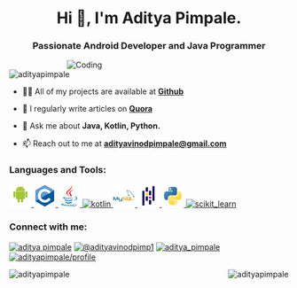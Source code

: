 <h1 align="center">Hi 👋, I'm Aditya Pimpale.</h1>
<h3 align="center">Passionate Android Developer and Java Programmer</h3>
<img align="right" alt="Coding" width="400" src="https://user-images.githubusercontent.com/69011963/137184767-79a13ec7-1bb3-4341-a6da-3a149c9c159a.gif">

<p align="left"> <img src="https://komarev.com/ghpvc/?username=adityapimpale&label=Profile%20views&color=0e75b6&style=flat" alt="adityapimpale" /> </p>

- 👨‍💻 All of my projects are available at <a href="https://github.com/AdityaPimpale">**Github**</a>

- 📝 I regularly write articles on <a href="https://www.quora.com/profile/Aditya-Pimpale-4">**Quora**</a>

- 🤔 Ask me about **Java, Kotlin, Python.**

- 📫 Reach out to me at **adityavinodpimpale@gmail.com**


<h3 align="left">Languages and Tools:</h3>
<p align="left"> <a href="https://developer.android.com" target="_blank" rel="noreferrer"> <img src="https://raw.githubusercontent.com/devicons/devicon/master/icons/android/android-original-wordmark.svg" alt="android" width="40" height="40"/> </a> <a href="https://www.cprogramming.com/" target="_blank" rel="noreferrer"> <img src="https://raw.githubusercontent.com/devicons/devicon/master/icons/c/c-original.svg" alt="c" width="40" height="40"/> </a> <a href="https://www.java.com" target="_blank" rel="noreferrer"> <img src="https://raw.githubusercontent.com/devicons/devicon/master/icons/java/java-original.svg" alt="java" width="40" height="40"/> </a> <a href="https://kotlinlang.org" target="_blank" rel="noreferrer"> <img src="https://www.vectorlogo.zone/logos/kotlinlang/kotlinlang-icon.svg" alt="kotlin" width="40" height="40"/> </a> <a href="https://www.mysql.com/" target="_blank" rel="noreferrer"> <img src="https://raw.githubusercontent.com/devicons/devicon/master/icons/mysql/mysql-original-wordmark.svg" alt="mysql" width="40" height="40"/> </a> <a href="https://pandas.pydata.org/" target="_blank" rel="noreferrer"> <img src="https://raw.githubusercontent.com/devicons/devicon/2ae2a900d2f041da66e950e4d48052658d850630/icons/pandas/pandas-original.svg" alt="pandas" width="40" height="40"/> </a> <a href="https://www.python.org" target="_blank" rel="noreferrer"> <img src="https://raw.githubusercontent.com/devicons/devicon/master/icons/python/python-original.svg" alt="python" width="40" height="40"/> </a> <a href="https://scikit-learn.org/" target="_blank" rel="noreferrer"> <img src="https://upload.wikimedia.org/wikipedia/commons/0/05/Scikit_learn_logo_small.svg" alt="scikit_learn" width="40" height="40"/> </a> </p>

<h3 align="left">Connect with me:</h3>
<p align="left">
<a href="https://linkedin.com/in/aditya-pimpale-b9507a209?trk=people-guest_people_search-card" target="blank"><img align="center" src="https://raw.githubusercontent.com/rahuldkjain/github-profile-readme-generator/master/src/images/icons/Social/linked-in-alt.svg" alt="aditya pimpale" height="30" width="40" /></a>
<a href="https://www.hackerrank.com/adityavinodpimp1" target="blank"><img align="center" src="https://raw.githubusercontent.com/rahuldkjain/github-profile-readme-generator/master/src/images/icons/Social/hackerrank.svg" alt="@adityavinodpimp1" height="30" width="40" /></a>
<a href="https://www.leetcode.com/aditya_pimpale" target="blank"><img align="center" src="https://raw.githubusercontent.com/rahuldkjain/github-profile-readme-generator/master/src/images/icons/Social/leet-code.svg" alt="aditya_pimpale" height="30" width="40" /></a>
<a href="https://auth.geeksforgeeks.org/user/adityapimpale/profile" target="blank"><img align="center" src="https://raw.githubusercontent.com/rahuldkjain/github-profile-readme-generator/master/src/images/icons/Social/geeks-for-geeks.svg" alt="adityapimpale/profile" height="30" width="40" /></a>
</p>

<p><img align="right" src="https://github-readme-stats.vercel.app/api/top-langs?username=adityapimpale&show_icons=true&locale=en&layout=compact" alt="adityapimpale" /></p>

<p>&nbsp;<img align="left" src="https://github-readme-stats.vercel.app/api?username=adityapimpale&show_icons=true&locale=en" alt="adityapimpale" /></p>

